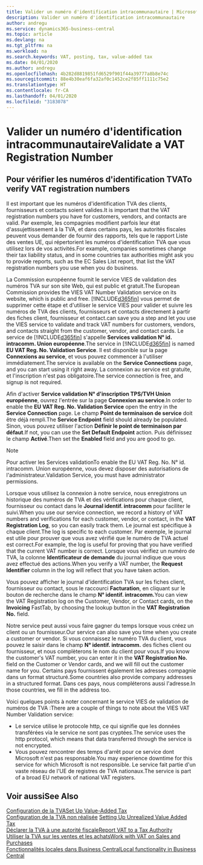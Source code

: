 ```yaml
---
title: Valider un numéro d'identification intracommunautaire | Microsoft Docs
description: Valider un numéro d'identification intracommunautaire
author: andregu
ms.service: dynamics365-business-central
ms.topic: article
ms.devlang: na
ms.tgt_pltfrm: na
ms.workload: na
ms.search.keywords: VAT, posting, tax, value-added tax
ms.date: 04/01/2020
ms.author: andregu
ms.openlocfilehash: 4b282d8819851fd6529f901f44a39777a8b8e74c
ms.sourcegitcommit: 88e4b30eaf6fa32af0c1452ce2f85ff1111c75e2
ms.translationtype: HT
ms.contentlocale: fr-CA
ms.lasthandoff: 04/01/2020
ms.locfileid: "3183078"
---
```

# <a name="validate-a-vat-registration-number"></a><span data-ttu-id="3cc4f-103">Valider un numéro d'identification intracommunautaire</span><span class="sxs-lookup"><span data-stu-id="3cc4f-103">Validate a VAT Registration Number</span></span>

## <a name="to-verify-vat-registration-numbers"></a><span data-ttu-id="3cc4f-104">Pour vérifier les numéros d'identification TVA</span><span class="sxs-lookup"><span data-stu-id="3cc4f-104">To verify VAT registration numbers</span></span>
<span data-ttu-id="3cc4f-105">Il est important que les numéros d'identification TVA des clients, fournisseurs et contacts soient valides.</span><span class="sxs-lookup"><span data-stu-id="3cc4f-105">It is important that the VAT registration numbers you have for customers, vendors, and contacts are valid.</span></span> <span data-ttu-id="3cc4f-106">Par exemple, les compagnies modifient parfois leur état d'assujettissement à la TVA, et dans certains pays, les autorités fiscales peuvent vous demander de fournir des rapports, tels que le rapport Liste des ventes UE, qui répertorient les numéros d'identification TVA que vous utilisez lors de vos activités.</span><span class="sxs-lookup"><span data-stu-id="3cc4f-106">For example, companies sometimes change their tax liability status, and in some countries tax authorities might ask you to provide reports, such as the EC Sales List report, that list the VAT registration numbers you use when you do business.</span></span>

<span data-ttu-id="3cc4f-107">La Commission européenne fournit le service VIES de validation des numéros TVA sur son site Web, qui est public et gratuit.</span><span class="sxs-lookup"><span data-stu-id="3cc4f-107">The European Commission provides the VIES VAT Number Validation service on its website, which is public and free.</span></span> [!INCLUDE[d365fin](includes/d365fin_md.md)] <span data-ttu-id="3cc4f-108">vous permet de supprimer cette étape et d'utiliser le service VIES pour valider et suivre les numéros de TVA des clients, fournisseurs et contacts directement à partir des fiches client, fournisseur et contact.</span><span class="sxs-lookup"><span data-stu-id="3cc4f-108">can save you a step and let you use the VIES service to validate and track VAT numbers for customers, vendors, and contacts straight from the customer, vendor, and contact cards.</span></span> <span data-ttu-id="3cc4f-109">Le service de [!INCLUDE[d365fin](includes/d365fin_md.md)] s'appelle **Services validation N° id. intracomm. Union européenne**.</span><span class="sxs-lookup"><span data-stu-id="3cc4f-109">The service in [!INCLUDE[d365fin](includes/d365fin_md.md)] is named **EU VAT Reg. No. Validation Service**.</span></span> <span data-ttu-id="3cc4f-110">Il est disponible sur la page **Connexions au service**, et vous pouvez commencer à l'utiliser immédiatement.</span><span class="sxs-lookup"><span data-stu-id="3cc4f-110">The service is available on the **Service Connections** page, and you can start using it right away.</span></span> <span data-ttu-id="3cc4f-111">La connexion au service est gratuite, et l'inscription n'est pas obligatoire.</span><span class="sxs-lookup"><span data-stu-id="3cc4f-111">The service connection is free, and signup is not required.</span></span>

<span data-ttu-id="3cc4f-112">Afin d'activer **Service validation N° d'inscription TPS/TVH Union européenne**, ouvrez l'entrée sur la page **Connexion au service**.</span><span class="sxs-lookup"><span data-stu-id="3cc4f-112">In order to enable the **EU VAT Reg. No. Validation Service** open the entry in the **Service Connection** page.</span></span> <span data-ttu-id="3cc4f-113">Le champ **Point de terminaison de service** doit être déjà rempli.</span><span class="sxs-lookup"><span data-stu-id="3cc4f-113">The **Service Endpoint** field should already be populated.</span></span> <span data-ttu-id="3cc4f-114">Sinon, vous pouvez utiliser l'action **Définir le point de terminaison par défaut**.</span><span class="sxs-lookup"><span data-stu-id="3cc4f-114">If not, you can use the **Set Default Endpoint** action.</span></span> <span data-ttu-id="3cc4f-115">Puis définissez le champ **Activé**.</span><span class="sxs-lookup"><span data-stu-id="3cc4f-115">Then set the **Enabled** field and you are good to go.</span></span>

> [!Note]
> <span data-ttu-id="3cc4f-116">Pour activer les Services validation</span><span class="sxs-lookup"><span data-stu-id="3cc4f-116">To enable the EU VAT Reg. No.</span></span> <span data-ttu-id="3cc4f-117">N° id. intracomm. Union européenne, vous devez disposer des autorisations de l'administrateur.</span><span class="sxs-lookup"><span data-stu-id="3cc4f-117">Validation Service, you must have administrator permissions.</span></span>

<span data-ttu-id="3cc4f-118">Lorsque vous utilisez la connexion à notre service, nous enregistrons un historique des numéros de TVA et des vérifications pour chaque client, fournisseur ou contact dans le **Journal identif. intracomm** pour faciliter le suivi.</span><span class="sxs-lookup"><span data-stu-id="3cc4f-118">When you use our service connection, we record a history of VAT numbers and verifications for each customer, vendor, or contact, in the **VAT Registration Log**, so you can easily track them.</span></span> <span data-ttu-id="3cc4f-119">Le journal est spécifique à chaque client.</span><span class="sxs-lookup"><span data-stu-id="3cc4f-119">The log is specific to each customer.</span></span> <span data-ttu-id="3cc4f-120">Par exemple, le journal est utile pour prouver que vous avez vérifié que le numéro de TVA actuel est correct.</span><span class="sxs-lookup"><span data-stu-id="3cc4f-120">For example, the log is useful for proving that you have verified that the current VAT number is correct.</span></span> <span data-ttu-id="3cc4f-121">Lorsque vous vérifiez un numéro de TVA, la colonne **Identificateur de demande** du journal indique que vous avez effectué des actions.</span><span class="sxs-lookup"><span data-stu-id="3cc4f-121">When you verify a VAT number, the **Request Identifier** column in the log will reflect that you have taken action.</span></span>

<span data-ttu-id="3cc4f-122">Vous pouvez afficher le journal d'identification TVA sur les fiches client, fournisseur ou contact, sous le raccourci **Facturation**, en cliquant sur le bouton de recherche dans le champ **N° identif. intracomm.**</span><span class="sxs-lookup"><span data-stu-id="3cc4f-122">You can view the VAT Registration log on the Customer, Vendor, or Contact cards, on the **Invoicing** FastTab, by choosing the lookup button in the **VAT Registration No.** field.</span></span>  

<span data-ttu-id="3cc4f-123">Notre service peut aussi vous faire gagner du temps lorsque vous créez un client ou un fournisseur.</span><span class="sxs-lookup"><span data-stu-id="3cc4f-123">Our service can also save you time when you create a customer or vendor.</span></span> <span data-ttu-id="3cc4f-124">Si vous connaissez le numéro TVA du client, vous pouvez le saisir dans le champ **N° identif. intracomm.** des fiches client ou fournisseur, et nous complèterons le nom du client pour vous.</span><span class="sxs-lookup"><span data-stu-id="3cc4f-124">If you know the customer's VAT number, you can enter it in the **VAT Registration No.** field on the Customer or Vendor cards, and we will fill out the customer name for you.</span></span> <span data-ttu-id="3cc4f-125">Certains pays fournissent également les adresses compagnie dans un format structuré.</span><span class="sxs-lookup"><span data-stu-id="3cc4f-125">Some countries also provide company addresses in a structured format.</span></span> <span data-ttu-id="3cc4f-126">Dans ces pays, nous compléterons aussi l'adresse.</span><span class="sxs-lookup"><span data-stu-id="3cc4f-126">In those countries, we fill in the address too.</span></span>  

<span data-ttu-id="3cc4f-127">Voici quelques points à noter concernant le service VIES de validation de numéros de TVA :</span><span class="sxs-lookup"><span data-stu-id="3cc4f-127">There are a couple of things to note about the VIES VAT Number Validation service:</span></span>

* <span data-ttu-id="3cc4f-128">Le service utilise le protocole http, ce qui signifie que les données transférées via le service ne sont pas cryptées.</span><span class="sxs-lookup"><span data-stu-id="3cc4f-128">The service uses the http protocol, which means that data transferred through the service is not encrypted.</span></span>  
* <span data-ttu-id="3cc4f-129">Vous pouvez rencontrer des temps d'arrêt pour ce service dont Microsoft n'est pas responsable.</span><span class="sxs-lookup"><span data-stu-id="3cc4f-129">You may experience downtime for this service for which Microsoft is not responsible.</span></span> <span data-ttu-id="3cc4f-130">Le service fait partie d'un vaste réseau de l'UE de registres de TVA nationaux.</span><span class="sxs-lookup"><span data-stu-id="3cc4f-130">The service is part of a broad EU network of national VAT registers.</span></span>

## <a name="see-also"></a><span data-ttu-id="3cc4f-131">Voir aussi</span><span class="sxs-lookup"><span data-stu-id="3cc4f-131">See Also</span></span>  
[<span data-ttu-id="3cc4f-132">Configuration de la TVA</span><span class="sxs-lookup"><span data-stu-id="3cc4f-132">Set Up Value-Added Tax</span></span>](finance-setup-vat.md)  
<span data-ttu-id="3cc4f-133">[Configuration de la TVA non réalisée](finance-setup-unrealized-vat.md)    </span><span class="sxs-lookup"><span data-stu-id="3cc4f-133">[Setting Up Unrealized Value Added Tax](finance-setup-unrealized-vat.md)    </span></span>  
[<span data-ttu-id="3cc4f-134">Déclarer la TVA à une autorité fiscale</span><span class="sxs-lookup"><span data-stu-id="3cc4f-134">Report VAT to a Tax Authority</span></span>](finance-how-report-vat.md)  
[<span data-ttu-id="3cc4f-135">Utiliser la TVA sur les ventes et les achats</span><span class="sxs-lookup"><span data-stu-id="3cc4f-135">Work with VAT on Sales and Purchases</span></span>](finance-work-with-vat.md)  
[<span data-ttu-id="3cc4f-136">Fonctionnalités locales dans Business Central</span><span class="sxs-lookup"><span data-stu-id="3cc4f-136">Local functionality in Business Central</span></span>](about-localization.md)
